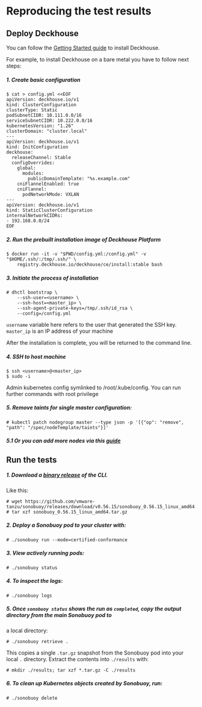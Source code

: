 # Reproducing the test results

## Deploy Deckhouse
You can follow the [Getting Started guide](https://deckhouse.io/en/gs/) to install Deckhouse.

For example, to install Deckhouse on a bare metal you have to follow next steps:

 ##### 1. Create basic configuration
```console
$ cat > config.yml <<EOF
apiVersion: deckhouse.io/v1
kind: ClusterConfiguration
clusterType: Static
podSubnetCIDR: 10.111.0.0/16
serviceSubnetCIDR: 10.222.0.0/16
kubernetesVersion: "1.26"
clusterDomain: "cluster.local"
---
apiVersion: deckhouse.io/v1
kind: InitConfiguration
deckhouse:
  releaseChannel: Stable
  configOverrides:
    global:
      modules:
        publicDomainTemplate: "%s.example.com"
    cniFlannelEnabled: true
    cniFlannel:
      podNetworkMode: VXLAN
---
apiVersion: deckhouse.io/v1
kind: StaticClusterConfiguration
internalNetworkCIDRs:
- 192.168.0.0/24
EOF
```

##### 2. Run the prebuilt installation image of Deckhouse Platform
```console
$ docker run -it -v "$PWD/config.yml:/config.yml" -v "$HOME/.ssh/:/tmp/.ssh/" \
    registry.deckhouse.io/deckhouse/ce/install:stable bash
```

##### 3. Initiate the process of installation 
```console
# dhctl bootstrap \
    --ssh-user=<username> \
    --ssh-host=<master_ip> \
    --ssh-agent-private-keys=/tmp/.ssh/id_rsa \
    --config=/config.yml
```

`username` variable here refers to the user that generated the SSH key.
`master_ip` is an IP address of your machine

After the installation is complete, you will be returned to the command line.

##### 4. SSH to host machine
```console
$ ssh <username>@<master_ip>
$ sudo -i
```
Admin kubernetes config symlinked to /root/.kube/config. You can run further commands with root privilege

##### 5. Remove taints for single master configuration:
```console
# kubectl patch nodegroup master --type json -p '[{"op": "remove", "path": "/spec/nodeTemplate/taints"}]'
```

##### 5.1 Or you can add more nodes via this [guide](https://deckhouse.io/en/documentation/v1/modules/040-node-manager/faq.html#how-do-i-automatically-add-a-static-node-to-a-cluster)

## Run the tests
##### 1. Download a [binary release](https://github.com/vmware-tanzu/sonobuoy/releases) of the CLI.
Like this:

```console
# wget https://github.com/vmware-tanzu/sonobuoy/releases/download/v0.56.15/sonobuoy_0.56.15_linux_amd64.tar.gz
# tar xzf sonobuoy_0.56.15_linux_amd64.tar.gz
```

##### 2. Deploy a Sonobuoy pod to your cluster with:

```console
# ./sonobuoy run --mode=certified-conformance
```

##### 3. View actively running pods:

```console
# ./sonobuoy status
```

##### 4. To inspect the logs:

```console
# ./sonobuoy logs
```

##### 5. Once `sonobuoy status` shows the run as `completed`, copy the output directory from the main Sonobuoy pod to
a local directory:

```console
# ./sonobuoy retrieve .
```

This copies a single `.tar.gz` snapshot from the Sonobuoy pod into your local `.` directory. Extract the contents into `./results` with:

```console
# mkdir ./results; tar xzf *.tar.gz -C ./results
```

##### 6. To clean up Kubernetes objects created by Sonobuoy, run:

```console
# ./sonobuoy delete
```

